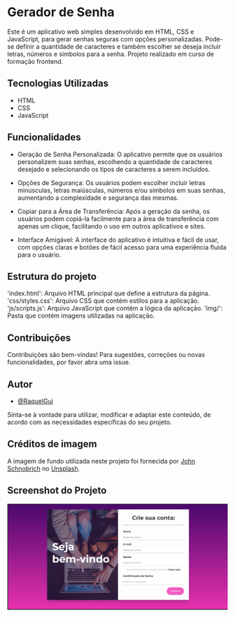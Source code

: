 # Gerador de Senha

Este é um aplicativo web simples desenvolvido em HTML, CSS e JavaScript, para gerar senhas seguras com opções personalizadas. 
Pode-se definir a quantidade de caracteres e também escolher se deseja incluir letras, números e símbolos para a senha.
Projeto realizado em curso de formação frontend.

## Tecnologias Utilizadas

- HTML
- CSS
- JavaScript

## Funcionalidades

-  Geração de Senha Personalizada: 
    O aplicativo permite que os usuários personalizem suas senhas, escolhendo a quantidade de caracteres desejado e selecionando os tipos de caracteres a serem incluídos.

- Opções de Segurança: 
    Os usuários podem escolher incluir letras minúsculas, letras maiúsculas, números e/ou símbolos em suas senhas, aumentando a complexidade e segurança das mesmas.

- Copiar para a Área de Transferência: 
    Após a geração da senha, os usuários podem copiá-la facilmente para a área de transferência com apenas um clique, facilitando o uso em outros aplicativos e sites.

- Interface Amigável: 
    A interface do aplicativo é intuitiva e fácil de usar, com opções claras e botões de fácil acesso para uma experiência fluida para o usuário.
  

## Estrutura do projeto

'index.html': Arquivo HTML principal que define a estrutura da página.
'css/styles.css': Arquivo CSS que contém estilos para a aplicação.
'js/scripts.js': Arquivo JavaScript que contém a lógica da aplicação.
'img/': Pasta que contém imagens utilizadas na aplicação.

## Contribuições

Contribuições são bem-vindas! 
Para sugestões, correções ou novas funcionalidades, por favor abra uma issue. 

## Autor

- [@RaquelGui](https://www.github.com/RaquelGui)

Sinta-se à vontade para utilizar, modificar e adaptar este conteúdo, de acordo com as necessidades específicas do seu projeto.

## Créditos de imagem

A imagem de fundo utilizada neste projeto foi fornecida por [John Schnobrich](https://unsplash.com/@johnishappysometimes) no [Unsplash](https://unsplash.com).


## Screenshot do Projeto

![Screenshot](img/screenshot.png)

  